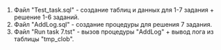 1. Файл "Test_task.sql" - создание таблиц и данных для 1-7 задания + решение 1-6 заданий.
2. Файл "AddLog.sql" - создание процедуры для решения 7 задания.
3. Файл "Run task 7.tst" - вызов процедуры "AddLog" + вывод лога из таблицы "tmp_clob".